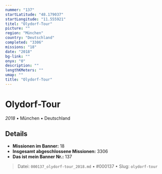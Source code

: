 ```yaml
---
nummer: "137"
startLatitude: "48.179037"
startLongitude: "11.555921"
titel: "Olydorf-Tour"
picture: ""
region: "München"
country: "Deutschland"
completed: "3306"
missions: "18"
date: "2018"
bg-link: ""
onyx: "0"
description: ""
lengthKMeters: ""
umap: ""
title: "Olydorf-Tour"
---
```

# Olydorf-Tour

*2018* • München • Deutschland



## Details

- **Missionen im Banner:** 18
- **Insgesamt abgeschlossene Missionen:** 3306
- **Das ist mein Banner Nr.:** 137




> Datei: `000137_olydorf-tour_2018.md` • #000137 • Slug: `olydorf-tour`
